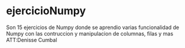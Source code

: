 # ejercicioNumpy
Son 15 ejercicios de Numpy donde se aprendio varias funcionalidad de Numpy con las contruccion y manipulacion de columnas, filas y mas
ATT:Denisse Cumbal 

